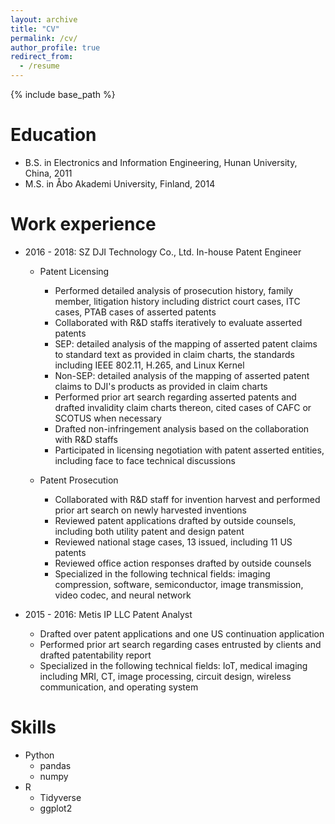```yaml
---
layout: archive
title: "CV"
permalink: /cv/
author_profile: true
redirect_from:
  - /resume
---
```


{% include base_path %}

Education
======
* B.S. in Electronics and Information Engineering, Hunan University, China, 2011
* M.S. in Åbo Akademi University, Finland, 2014

Work experience
======
* 2016 - 2018: SZ DJI Technology Co., Ltd. In-house Patent Engineer
  * Patent Licensing
    * Performed detailed analysis of prosecution history, family member, litigation history including district court cases, ITC cases, PTAB cases of asserted patents
    * Collaborated with R&D staffs iteratively to evaluate asserted patents
    * SEP: detailed analysis of the mapping of asserted patent claims to standard text as provided in claim charts, the standards including IEEE 802.11, H.265, and Linux Kernel
    * Non-SEP: detailed analysis of the mapping of asserted patent claims to DJI's products as provided in claim charts
    * Performed prior art search regarding asserted patents and drafted invalidity claim charts thereon, cited cases of CAFC or SCOTUS when necessary
    * Drafted non-infringement analysis based on the collaboration with R&D staffs
    * Participated in licensing negotiation with patent asserted entities, including face to face technical discussions
  
  * Patent Prosecution
    * Collaborated with R&D staff for invention harvest and performed prior art search on newly harvested inventions
    * Reviewed patent applications drafted by outside counsels, including both utility patent and design patent
    * Reviewed national stage cases, 13 issued, including 11 US patents
    * Reviewed office action responses drafted by outside counsels
    * Specialized in the following technical fields: imaging compression, software, semiconductor, image transmission, video codec, and neural network

* 2015 - 2016: Metis IP LLC Patent Analyst
  * Drafted over patent applications and one US continuation application
  * Performed prior art search regarding cases entrusted by clients and drafted patentability report
  * Specialized in the following technical fields: IoT, medical imaging including MRI, CT, image processing, circuit design, wireless communication, and operating system
  
Skills
======
* Python
  * pandas
  * numpy
* R
  * Tidyverse
  * ggplot2

<!--
Publications
======
  <ul>{% for post in site.publications %}
    {% include archive-single-cv.html %}
  {% endfor %}</ul>
  
Talks
======
  <ul>{% for post in site.talks %}
    {% include archive-single-talk-cv.html %}
  {% endfor %}</ul>
  
Teaching
======
  <ul>{% for post in site.teaching %}
    {% include archive-single-cv.html %}
  {% endfor %}</ul>
  
Service and leadership
======
* Currently signed in to 43 different slack teams
-->
